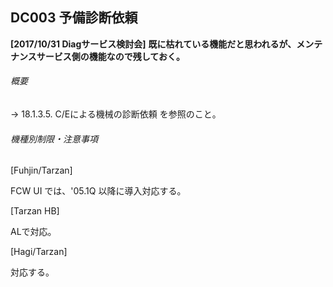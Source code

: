 ## DC003 予備診断依頼
**\[2017/10/31 Diagサービス検討会\]**
**既に枯れている機能だと思われるが、メンテナンスサービス側の機能なので残しておく。**

###### 概要

→ 18.1.3.5. C/Eによる機械の診断依頼 を参照のこと。

###### 機種別制限・注意事項

\[Fuhjin/Tarzan\]

FCW UI では、'05.1Q 以降に導入対応する。

\[Tarzan HB\]

ALで対応。

\[Hagi/Tarzan\]

対応する。